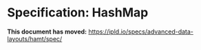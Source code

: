 # Specification: HashMap

**This document has moved:** https://ipld.io/specs/advanced-data-layouts/hamt/spec/
